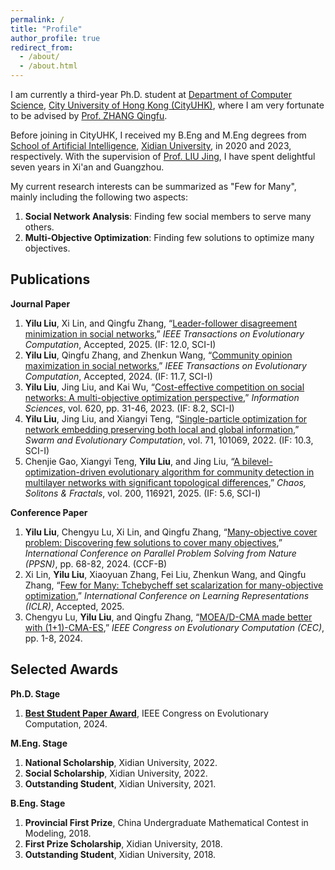 ```yaml
---
permalink: /
title: "Profile"
author_profile: true
redirect_from: 
  - /about/
  - /about.html
---
```


I am currently a third-year Ph.D. student at [Department of Computer Science](https://www.cs.cityu.edu.hk/), [City University of Hong Kong (CityUHK)](https://www.cityu.edu.hk/), where I am very fortunate to be advised by [Prof. ZHANG Qingfu](https://www.cs.cityu.edu.hk/~qzhan7/index.html). 

Before joining in CityUHK, I received my B.Eng and M.Eng degrees from [School of Artificial Intelligence](https://sai.xidian.edu.cn/), [Xidian University](https://www.xidian.edu.cn/), in 2020 and 2023, respectively. With the supervision of [Prof. LIU Jing](https://faculty.xidian.edu.cn/LJ22/zh_CN/index/339621/list/), I have spent delightful seven years in Xi'an and Guangzhou.

My current research interests can be summarized as "Few for Many", mainly including the following two aspects:
1. **Social Network Analysis**: Finding few social members to serve many others.
2. **Multi-Objective Optimization**: Finding few solutions to optimize many objectives.


Publications
------
**Journal Paper**
1. **Yilu Liu**, Xi Lin, and Qingfu Zhang, “[Leader-follower disagreement minimization in social networks](https://ieeexplore.ieee.org/document/10999065),” *IEEE Transactions on Evolutionary Computation*, Accepted, 2025. (IF: 12.0, SCI-I)
2. **Yilu Liu**, Qingfu Zhang, and Zhenkun Wang, “[Community opinion maximization in social networks](https://ieeexplore.ieee.org/abstract/document/10606097),” *IEEE Transactions on Evolutionary Computation*, Accepted, 2024. (IF: 11.7, SCI-I)
3. **Yilu Liu**, Jing Liu, and Kai Wu, “[Cost-effective competition on social networks: A multi-objective optimization perspective](https://www.sciencedirect.com/science/article/pii/S0020025522013366),” *Information Sciences*, vol. 620, pp. 31-46, 2023. (IF: 8.2, SCI-I)
4. **Yilu Liu**, Jing Liu, and Xiangyi Teng, “[Single-particle optimization for network embedding preserving both local and global information](https://www.sciencedirect.com/science/article/pii/S2210650222000414),” *Swarm and Evolutionary Computation*, vol. 71, 101069, 2022. (IF: 10.3, SCI-I)
5. Chenjie Gao, Xiangyi Teng, **Yilu Liu**, and Jing Liu, “[A bilevel-optimization-driven evolutionary algorithm for community detection in multilayer networks with significant topological differences](https://www.sciencedirect.com/science/article/pii/S0960077925009348),” *Chaos, Solitons & Fractals*, vol. 200, 116921, 2025. (IF: 5.6, SCI-I)

**Conference Paper**
1. **Yilu Liu**, Chengyu Lu, Xi Lin, and Qingfu Zhang, “[Many-objective cover problem: Discovering few solutions to cover many objectives](https://link.springer.com/chapter/10.1007/978-3-031-70085-9_5),” *International Conference on Parallel Problem Solving from Nature (PPSN)*, pp. 68-82, 2024. (CCF-B)
2. Xi Lin, **Yilu Liu**, Xiaoyuan Zhang, Fei Liu, Zhenkun Wang, and Qingfu Zhang, “[Few for Many: Tchebycheff set scalarization for many-objective optimization](https://arxiv.org/pdf/2405.19650),” *International Conference on Learning Representations (ICLR)*, Accepted, 2025.
3. Chengyu Lu, **Yilu Liu**, and Qingfu Zhang, “[MOEA/D-CMA made better with (1+1)-CMA-ES](https://ieeexplore.ieee.org/abstract/document/10612007),” *IEEE Congress on Evolutionary Computation (CEC)*, pp. 1-8, 2024.


Selected Awards
------
**Ph.D. Stage**
1. **[Best Student Paper Award](https://2024.ieeewcci.org/program/awards)**, IEEE Congress on Evolutionary Computation, 2024.

**M.Eng. Stage** 
1. **National Scholarship**, Xidian University, 2022.
2. **Social Scholarship**, Xidian University, 2022.
3. **Outstanding Student**, Xidian University, 2021.

**B.Eng. Stage**
1. **Provincial First Prize**, China Undergraduate Mathematical Contest in Modeling, 2018.
2. **First Prize Scholarship**, Xidian University, 2018.
3. **Outstanding Student**, Xidian University, 2018.

